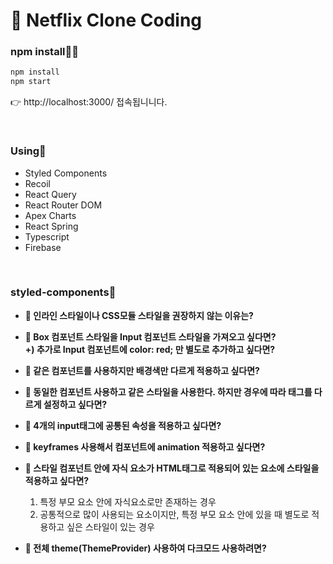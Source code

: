 # 🎥 Netflix Clone Coding

### npm install🧚‍♂️

```bash
npm install
npm start
```

👉 http://localhost:3000/ 접속됩니니다.

<br />

### Using🥷

- Styled Components
- Recoil
- React Query
- React Router DOM
- Apex Charts
- React Spring
- Typescript
- Firebase

<br />

### styled-components🎨

- **🎨 인라인 스타일이나 CSS모듈 스타일을 권장하지 않는 이유는?**

- **🎨 Box 컴포넌트 스타일을 Input 컴포넌트 스타일을 가져오고 싶다면?  
  +) 추가로 Input 컴포넌트에 color: red; 만 별도로 추가하고 싶다면?**

- **🎨 같은 컴포넌트를 사용하지만 배경색만 다르게 적용하고 싶다면?**

- **🎨 동일한 컴포넌트 사용하고 같은 스타일을 사용한다. 하지만 경우에 따라 태그를 다르게 설정하고 싶다면?**

- **🎨 4개의 input태그에 공통된 속성을 적용하고 싶다면?**

- **🎨 keyframes 사용해서 컴포넌트에 animation 적용하고 싶다면?**

- **🎨 스타일 컴포넌트 안에 자식 요소가 HTML태그로 적용되어 있는 요소에 스타일을 적용하고 싶다면?**

  1. 특정 부모 요소 안에 자식요소로만 존재하는 경우
  2. 공통적으로 많이 사용되는 요소이지만, 특정 부모 요소 안에 있을 때 별도로 적용하고 싶은 스타일이 있는 경우

- **🎨 전체 theme(ThemeProvider) 사용하여 다크모드 사용하려면?**
